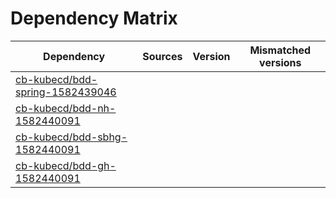 # Dependency Matrix

Dependency | Sources | Version | Mismatched versions
---------- | ------- | ------- | -------------------
[cb-kubecd/bdd-spring-1582439046](https://github.com/cb-kubecd/bdd-spring-1582439046.git) |  | []() | 
[cb-kubecd/bdd-nh-1582440091](https://github.com/cb-kubecd/bdd-nh-1582440091.git) |  | []() | 
[cb-kubecd/bdd-sbhg-1582440091](https://github.com/cb-kubecd/bdd-sbhg-1582440091.git) |  | []() | 
[cb-kubecd/bdd-gh-1582440091](https://github.com/cb-kubecd/bdd-gh-1582440091.git) |  | []() | 

